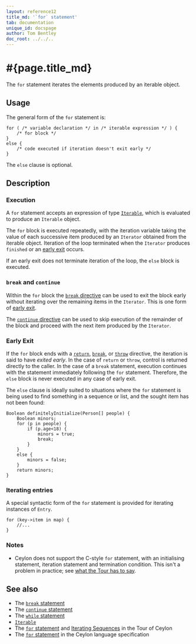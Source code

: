 ```yaml
---
layout: reference12
title_md: '`for` statement'
tab: documentation
unique_id: docspage
author: Tom Bentley
doc_root: ../../..
---
```


# #{page.title_md}

The `for` statement iterates the elements produced by an iterable object.

## Usage 

The general form of the `for` statement is:

<!-- check:none -->
<!-- try: -->
    for ( /* variable declaration */ in /* iterable expression */ ) {
        /* for block */
    }
    else {
        /* code executed if iteration doesn't exit early */
    }

The `else` clause is optional.

## Description

### Execution

A `for` statement accepts an expression of type 
[`Iterable`](#{site.urls.apidoc_1_1}/Iterable.type.html), which is evaluated
to produce an `Iterable` object. 

The `for` block is executed repeatedly, with the iteration variable taking the 
value of each successive item produced by an `Iterator` obtained from the iterable 
object. Iteration of the loop terminated when the `Iterator` produces `finished` or an 
[early exit](#early_exit) occurs.

If an early exit does not terminate iteration of the loop, the `else` block is
executed. 

### `break` and `continue`

Within the `for` block the [`break` directive](../break/) can be used to exit 
the block early without iterating over the remaining items in the `Iterator`. 
This is one form of [early exit](#early_exit).

The [`continue` directive](../continue) can be used to skip execution of the 
remainder of the block and proceed with the next item produced by the `Iterator`.

### Early Exit

If the `for` block ends with a [`return`](../return/), [`break`](../break/), 
or [`throw`](../throw/) directive, the iteration is said to have *exited early*. 
In the case of `return` or `throw`, control is returned directly to the caller. 
In the case of a `break` statement, execution continues with the statement
immediately following the `for` statement. Therefore, the `else` block is never 
executed in any case of early exit.

The `else` clause is ideally suited to situations where the `for` statement 
is being used to find something in a sequence or list, and the sought item has 
not been found:

<!-- try: -->
    Boolean definitelyInitialize(Person[] people) {
        Boolean minors;
        for (p in people) {
            if (p.age<18) {
                minors = true;
                break;
            }
        }
        else {
            minors = false;
        }
        return minors;
    }

### Iterating entries

A special syntactic form of the `for` statement is provided for iterating instances
of `Entry`.

<!-- try: -->
    for (key->item in map) {
        //...
    }

### Notes

* Ceylon does not support the C-style `for` statement, with an initialising statement,
  iteration statement and termination condition. This isn't a problem in practice; 
  see [what the Tour has to say](#{page.doc_root}/tour/sequences#iterating_sequences).

## See also

* The [`break` statement](../break)
* The [`continue` statement](../continue)
* The [`while` statement](../while)
* [`Iterable`](#{site.urls.apidoc_1_1}/Iterable.type.html)
* The [`for` statement](#{page.doc_root}/tour/attributes-control-structures#control_structures) 
  and [Iterating Sequences](#{page.doc_root}/tour/sequences#iterating_sequences)
  in the Tour of Ceylon
* The [`for` statement](#{site.urls.spec_current}#forelse) in the Ceylon language 
  specification
